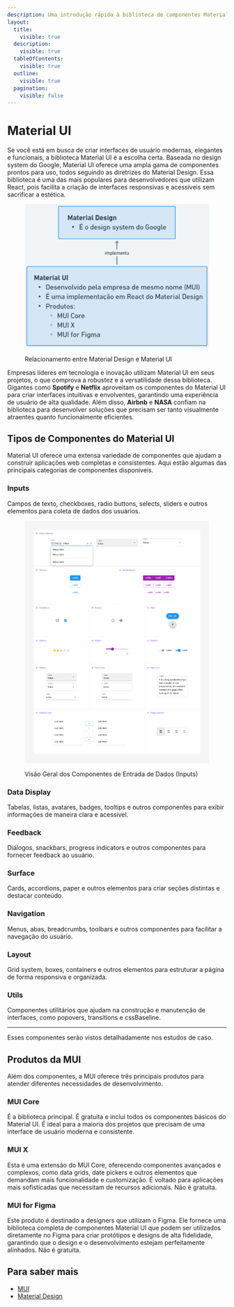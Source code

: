 ```yaml
---
description: Uma introdução rápida à biblioteca de componentes Material UI.
layout:
  title:
    visible: true
  description:
    visible: true
  tableOfContents:
    visible: true
  outline:
    visible: true
  pagination:
    visible: false
---
```


# Material UI

Se você está em busca de criar interfaces de usuário modernas, elegantes e funcionais, a biblioteca Material UI é a escolha certa. Baseada no design system do Google, Material UI oferece uma ampla gama de componentes prontos para uso, todos seguindo as diretrizes do Material Design. Essa biblioteca é uma das mais populares para desenvolvedores que utilizam React, pois facilita a criação de interfaces responsivas e acessíveis sem sacrificar a estética.

<figure><img src="../.gitbook/assets/image (34).png" alt=""><figcaption><p>Relacionamento entre Material Design e Material UI</p></figcaption></figure>

Empresas líderes em tecnologia e inovação utilizam Material UI em seus projetos, o que comprova a robustez e a versatilidade dessa biblioteca. Gigantes como **Spotify** e **Netflix** aproveitam os componentes do Material UI para criar interfaces intuitivas e envolventes, garantindo uma experiência de usuário de alta qualidade. Além disso, **Airbnb** e **NASA** confiam na biblioteca para desenvolver soluções que precisam ser tanto visualmente atraentes quanto funcionalmente eficientes.

## Tipos de Componentes do Material UI

Material UI oferece uma extensa variedade de componentes que ajudam a construir aplicações web completas e consistentes. Aqui estão algumas das principais categorias de componentes disponíveis.

### **Inputs**

&#x20;Campos de texto, checkboxes, radio buttons, selects, sliders e outros elementos para coleta de dados dos usuários.

<figure><img src="../.gitbook/assets/inputs-overview.png" alt=""><figcaption><p>Visão Geral dos Componentes de Entrada de Dados (Inputs)</p></figcaption></figure>

### **Data Display**

Tabelas, listas, avatares, badges, tooltips e outros componentes para exibir informações de maneira clara e acessível.

### **Feedback**

Diálogos, snackbars, progress indicators e outros componentes para fornecer feedback ao usuário.

### **Surface**

Cards, accordions, paper e outros elementos para criar seções distintas e destacar conteúdo.

### **Navigation**

Menus, abas, breadcrumbs, toolbars e outros componentes para facilitar a navegação do usuário.

### **Layout**

Grid system, boxes, containers e outros elementos para estruturar a página de forma responsiva e organizada.

### **Utils**

Componentes utilitários que ajudam na construção e manutenção de interfaces, como popovers, transitions e cssBaseline.

***

Esses componentes serão vistos detalhadamente nos estudos de caso.

## Produtos da MUI

Além dos componentes, a MUI oferece três principais produtos para atender diferentes necessidades de desenvolvimento.

### **MUI Core**

É a biblioteca principal. É gratuita e inclui todos os componentes básicos do Material UI. É ideal para a maioria dos projetos que precisam de uma interface de usuário moderna e consistente.

### **MUI X**

Esta é uma extensão do MUI Core, oferecendo componentes avançados e complexos, como data grids, date pickers e outros elementos que demandam mais funcionalidade e customização. É voltado para aplicações mais sofisticadas que necessitam de recursos adicionais. Não é gratuita.

### **MUI for Figma**

Este produto é destinado a designers que utilizam o Figma. Ele fornece uma biblioteca completa de componentes Material UI que podem ser utilizados diretamente no Figma para criar protótipos e designs de alta fidelidade, garantindo que o design e o desenvolvimento estejam perfeitamente alinhados. Não é gratuita.

## Para saber mais

* [MUI](https://mui.com/)
* [Material Design](https://m3.material.io/)
